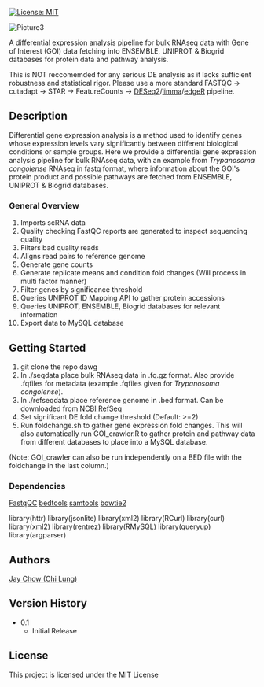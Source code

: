 [![License: MIT](https://img.shields.io/badge/License-MIT-yellow.svg)](https://opensource.org/licenses/MIT)

![Picture3](https://github.com/user-attachments/assets/328450ff-97ba-4669-b497-7e24c4105b03)

A differential expression analysis pipeline for bulk RNAseq data with Gene of Interest (GOI) data fetching into ENSEMBLE, UNIPROT & Biogrid databases for protein data and pathway analysis. 

This is NOT reccomemded for any serious DE analysis as it lacks sufficient robustness and statistical rigor. Please use a more standard FASTQC -> cutadapt -> STAR -> FeatureCounts -> [DESeq2](https://bioconductor.org/packages/release/bioc/html/DESeq2.html)/[limma](https://bioconductor.org/packages/release/bioc/html/limma.html)/[edgeR](https://bioconductor.org/packages/release/bioc/html/edgeR.html) pipeline. 
 
## Description

Differential gene expression analysis is a method used to identify genes whose expression levels vary significantly between different biological conditions or sample groups. Here we provide a differential gene expression analysis pipeline for bulk RNAseq data, with an example from _Trypanosoma congolense_ RNAseq in fastq format, where information about the GOI's protein product and possible pathways are fetched from ENSEMBLE, UNIPROT & Biogrid databases.

### General Overview

1. Imports scRNA data
2. Quality checking FastQC reports are generated to inspect sequencing quality
3. Filters bad quality reads
4. Aligns read pairs to reference genome
5. Generate gene counts
6. Generate replicate means and condition fold changes (Will process in multi factor manner)
7. Filter genes by significance threshold
8. Queries UNIPROT ID Mapping API to gather protein accessions
9. Queries UNIPROT, ENSEMBLE, Biogrid databases for relevant information
10. Export data to MySQL database

## Getting Started

1. git clone the repo dawg
2. In ./seqdata place bulk RNAseq data in .fq.gz format. Also provide .fqfiles for metadata (example .fqfiles given for _Trypanosoma congolense_).
3. In ./refseqdata place reference genome in .bed format. Can be downloaded from [NCBI RefSeq](https://www.ncbi.nlm.nih.gov/refseq/)
4. Set significant DE fold change threshold (Default: >=2)
6. Run foldchange.sh to gather gene expression fold changes. This will also automatically run GOI_crawler.R to gather protein and pathway data from different databases to place into a MySQL database.

(Note: GOI_crawler can also be run independently on a BED file with the foldchange in the last column.)



### Dependencies

[FastqQC](https://github.com/s-andrews/FastQC)
[bedtools](https://github.com/arq5x/bedtools2)
[samtools](https://github.com/samtools/samtools)
[bowtie2](https://github.com/BenLangmead/bowtie2)

library(httr)
library(jsonlite)
library(xml2)
library(RCurl)
library(curl)
library(xml2)
library(rentrez)
library(RMySQL)
library(queryup)
library(argparser)


## Authors

[Jay Chow (Chi Lung)](https://github.com/jaychowcl/benchdeconv/)


## Version History

* 0.1
    * Initial Release

## License

This project is licensed under the MIT License
